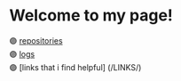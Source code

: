 # Welcome to my page!
🟣 [repositories](https://github.com/anindyasasriya/os212)<br>
🟣 [logs](https://github.com/anindyasasriya/os212/blob/master/TXT/log%20ku.txt)<br>
🟣 [links that i find helpful] (/LINKS/)
